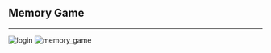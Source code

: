 ## Memory Game
<hr>

![login](https://github.com/Denis-moreira98/memory_game/assets/72985107/331d414a-e782-49f6-abd1-9a44be0a395b)
![memory_game](https://github.com/Denis-moreira98/memory_game/assets/72985107/1acccad9-445b-472d-8d8f-324e7374da9d)

